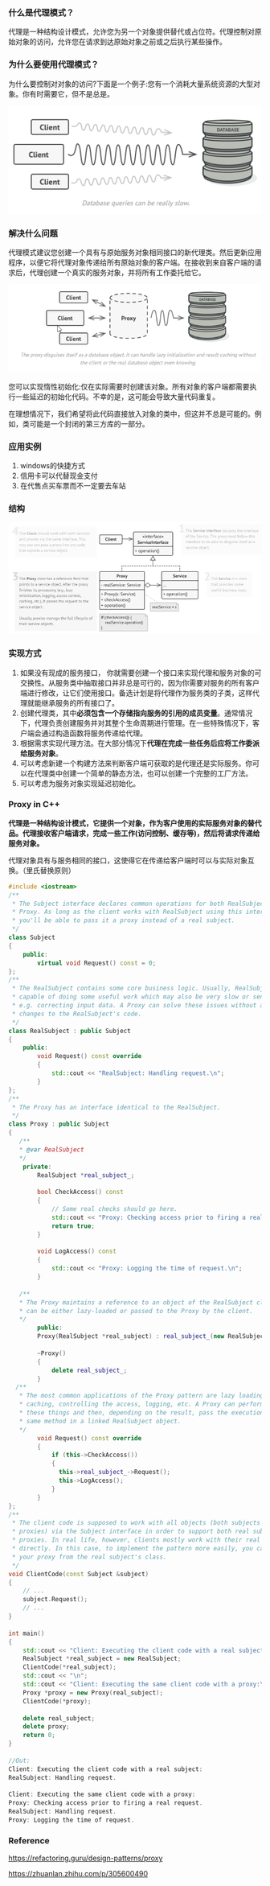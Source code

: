 ### 什么是代理模式？

代理是一种结构设计模式，允许您为另一个对象提供替代或占位符。代理控制对原始对象的访问，允许您在请求到达原始对象之前或之后执行某些操作。



### 为什么要使用代理模式？

为什么要控制对对象的访问?下面是一个例子:您有一个消耗大量系统资源的大型对象。你有时需要它，但不是总是。

![image-20210607145348311](../../img/image-20210607145348311.png)

### 解决什么问题

代理模式建议您创建一个具有与原始服务对象相同接口的新代理类。然后更新应用程序，以便它将代理对象传递给所有原始对象的客户端。在接收到来自客户端的请求后，代理创建一个真实的服务对象，并将所有工作委托给它。

![image-20210607153616381](../../img/image-20210607153616381.png)

您可以实现惰性初始化:仅在实际需要时创建该对象。所有对象的客户端都需要执行一些延迟的初始化代码。不幸的是，这可能会导致大量代码重复。

在理想情况下，我们希望将此代码直接放入对象的类中，但这并不总是可能的。例如，类可能是一个封闭的第三方库的一部分。



### 应用实例

1. windows的快捷方式
2. 信用卡可以代替现金支付
3. 在代售点买车票而不一定要去车站



### 结构

![image-20210607153718136](../../img/image-20210607153718136.png)



### 实现方式

1. 如果没有现成的服务接口， 你就需要创建一个接口来实现代理和服务对象的可交换性。从服务类中抽取接口并非总是可行的，因为你需要对服务的所有客户端进行修改，让它们使用接口。备选计划是将代理作为服务类的子类，这样代理就能继承服务的所有接口了。
2. 创建代理类，其中**必须包含一个存储指向服务的引用的成员变量**。通常情况下，代理负责创建服务并对其整个生命周期进行管理。在一些特殊情况下，客户端会通过构造函数将服务传递给代理。
3. 根据需求实现代理方法。在大部分情况下**代理在完成一些任务后应将工作委派给服务对象**。
4. 可以考虑新建一个构建方法来判断客户端可获取的是代理还是实际服务。你可以在代理类中创建一个简单的静态方法，也可以创建一个完整的工厂方法。
5. 可以考虑为服务对象实现延迟初始化。



### Proxy in C++

​		**代理是一种结构设计模式，它提供一个对象，作为客户使用的实际服务对象的替代品。代理接收客户端请求，完成一些工作(访问控制、缓存等)，然后将请求传递给服务对象。**

​		代理对象具有与服务相同的接口，这使得它在传递给客户端时可以与实际对象互换。（里氏替换原则）

```c++
#include <iostream>
/**
 * The Subject interface declares common operations for both RealSubject and the
 * Proxy. As long as the client works with RealSubject using this interface,
 * you'll be able to pass it a proxy instead of a real subject.
 */
class Subject 
{
	public:
  		virtual void Request() const = 0;
};
/**
 * The RealSubject contains some core business logic. Usually, RealSubjects are
 * capable of doing some useful work which may also be very slow or sensitive -
 * e.g. correcting input data. A Proxy can solve these issues without any
 * changes to the RealSubject's code.
 */
class RealSubject : public Subject 
{
	public:
  		void Request() const override 
        {
    		std::cout << "RealSubject: Handling request.\n";
  		}
};
/**
 * The Proxy has an interface identical to the RealSubject.
 */
class Proxy : public Subject 
{
   /**
   * @var RealSubject
   */
	private:
    	RealSubject *real_subject_;

     	bool CheckAccess() const 
        {
    		// Some real checks should go here.
    		std::cout << "Proxy: Checking access prior to firing a real request.\n";
    		return true;
  		}
    
        void LogAccess() const 
        {	
            std::cout << "Proxy: Logging the time of request.\n";
        }
    
   /**
   * The Proxy maintains a reference to an object of the RealSubject class. It
   * can be either lazy-loaded or passed to the Proxy by the client.
   */
 		public:
  		Proxy(RealSubject *real_subject) : real_subject_(new RealSubject(*real_subject)) {}

  		~Proxy() 
        {
    		delete real_subject_;
  		}
  /**
   * The most common applications of the Proxy pattern are lazy loading,
   * caching, controlling the access, logging, etc. A Proxy can perform one of
   * these things and then, depending on the result, pass the execution to the
   * same method in a linked RealSubject object.
   */
        void Request() const override 
        {
            if (this->CheckAccess()) 
            {
              this->real_subject_->Request();
              this->LogAccess();
            }
        }
};
/**
 * The client code is supposed to work with all objects (both subjects and
 * proxies) via the Subject interface in order to support both real subjects and
 * proxies. In real life, however, clients mostly work with their real subjects
 * directly. In this case, to implement the pattern more easily, you can extend
 * your proxy from the real subject's class.
 */
void ClientCode(const Subject &subject) 
{
  	// ...
  	subject.Request();
  	// ...
}

int main() 
{
    std::cout << "Client: Executing the client code with a real subject:\n";
    RealSubject *real_subject = new RealSubject;
    ClientCode(*real_subject);
    std::cout << "\n";
    std::cout << "Client: Executing the same client code with a proxy:\n";
    Proxy *proxy = new Proxy(real_subject);
    ClientCode(*proxy);

    delete real_subject;
    delete proxy;
    return 0;
}

//Out:
Client: Executing the client code with a real subject:
RealSubject: Handling request.

Client: Executing the same client code with a proxy:
Proxy: Checking access prior to firing a real request.
RealSubject: Handling request.
Proxy: Logging the time of request.
```



### **Reference**

https://refactoring.guru/design-patterns/proxy

https://zhuanlan.zhihu.com/p/305600490

